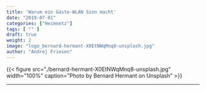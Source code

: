 ```yaml
---
title: 'Warum ein Gäste-WLAN Sinn macht'
date: "2019-07-01"
categories: ["Heimnetz"]
tags: [ "" ]
draft: true
weight: 2
image: "logo_bernard-hermant-X0EtNWqMnq8-unsplash.jpg"
author: "Andrej Friesen"
---
```



{{< figure src="./bernard-hermant-X0EtNWqMnq8-unsplash.jpg" width="100%" caption="Photo by Bernard Hermant on Unsplash" >}}

---
